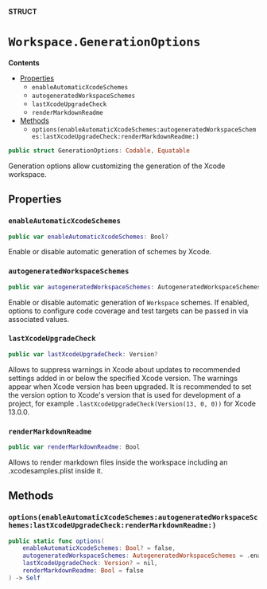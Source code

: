 **STRUCT**

# `Workspace.GenerationOptions`

**Contents**

- [Properties](#properties)
  - `enableAutomaticXcodeSchemes`
  - `autogeneratedWorkspaceSchemes`
  - `lastXcodeUpgradeCheck`
  - `renderMarkdownReadme`
- [Methods](#methods)
  - `options(enableAutomaticXcodeSchemes:autogeneratedWorkspaceSchemes:lastXcodeUpgradeCheck:renderMarkdownReadme:)`

```swift
public struct GenerationOptions: Codable, Equatable
```

Generation options allow customizing the generation of the Xcode workspace.

## Properties
### `enableAutomaticXcodeSchemes`

```swift
public var enableAutomaticXcodeSchemes: Bool?
```

Enable or disable automatic generation of schemes by Xcode.

### `autogeneratedWorkspaceSchemes`

```swift
public var autogeneratedWorkspaceSchemes: AutogeneratedWorkspaceSchemes
```

Enable or disable automatic generation of `Workspace` schemes. If enabled, options to configure code coverage and test
targets can be passed in via associated values.

### `lastXcodeUpgradeCheck`

```swift
public var lastXcodeUpgradeCheck: Version?
```

Allows to suppress warnings in Xcode about updates to recommended settings added in or below the specified Xcode
version. The warnings appear when Xcode version has been upgraded.
It is recommended to set the version option to Xcode's version that is used for development of a project, for example
`.lastXcodeUpgradeCheck(Version(13, 0, 0))` for Xcode 13.0.0.

### `renderMarkdownReadme`

```swift
public var renderMarkdownReadme: Bool
```

Allows to render markdown files inside the workspace including an .xcodesamples.plist inside it.

## Methods
### `options(enableAutomaticXcodeSchemes:autogeneratedWorkspaceSchemes:lastXcodeUpgradeCheck:renderMarkdownReadme:)`

```swift
public static func options(
    enableAutomaticXcodeSchemes: Bool? = false,
    autogeneratedWorkspaceSchemes: AutogeneratedWorkspaceSchemes = .enabled(),
    lastXcodeUpgradeCheck: Version? = nil,
    renderMarkdownReadme: Bool = false
) -> Self
```

